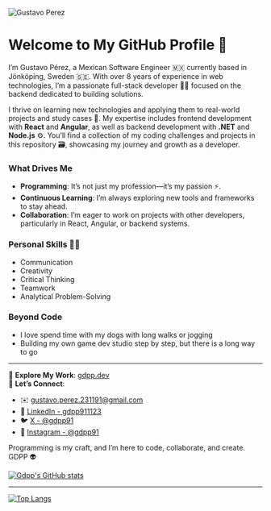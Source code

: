 ![Gustavo Perez](https://github.com/user-attachments/assets/41ebb068-96b8-4577-84b2-eca45194d06d)

# Welcome to My GitHub Profile 🖖

I’m Gustavo Pérez, a Mexican Software Engineer 🇲🇽 currently based in Jönköping, Sweden 🇸🇪. With over 8 years of experience in web technologies, I’m a passionate full-stack developer 👨‍💻 focused on the backend dedicated to building  solutions.

I thrive on learning new technologies and applying them to real-world projects and study cases 🚀. My expertise includes frontend development with **React** and **Angular**, as well as backend development with **.NET** and **Node.js** ⚙️. You’ll find a collection of my coding challenges and projects in this repository 🗃️, showcasing my journey and growth as a developer.

### What Drives Me
- **Programming**: It’s not just my profession—it’s my passion ⚡.
- **Continuous Learning**: I’m always exploring new tools and frameworks to stay ahead.
- **Collaboration**: I’m eager to work on projects with other developers, particularly in React, Angular, or backend systems.

### Personal Skills 🏋️‍♂️
- Communication  
- Creativity  
- Critical Thinking  
- Teamwork  
- Analytical Problem-Solving  

### Beyond Code
- I love spend time with my dogs with long walks or jogging
- Building my own game dev studio step by step, but there is a long way to go

---

📍 **Explore My Work**: [gdpp.dev](https://gdpp.dev)  
📩 **Let’s Connect**:  
- ✉️ [gustavo.perez.231191@gmail.com](mailto:gustavo.perez.231191@gmail.com)  
- 🔗 [LinkedIn - gdpp911123](https://www.linkedin.com/in/gdpp911123)  
- 🐦 [X - @gdpp91](https://twitter.com/gdpp91)  
- 📸 [Instagram - @gdpp91](https://www.instagram.com/gdpp91)

Programming is my craft, and I’m here to code, collaborate, and create. GDPP 👽

[![Gdpp's GitHub stats](https://github-readme-stats.vercel.app/api?username=gdpp&show_icons=true&theme=dracula)](https://github.com/gdpp/github-readme-stats)

---

[![Top Langs](https://github-readme-stats.vercel.app/api/top-langs/?username=gdpp)](https://github.com/gdpp/github-readme-stats)
